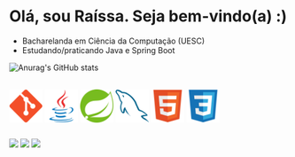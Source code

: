 # Olá, sou Raíssa. Seja bem-vindo(a) :)

- Bacharelanda em Ciência da Computação (UESC)
- Estudando/praticando Java e Spring Boot

![Anurag's GitHub stats](https://github-readme-stats.vercel.app/api?username=raissamaral&count_private=true&show_icons=true&theme=dracula)

<div style="display: inline_block"><br>
  <img align="center" alt="Raissa-Git" height="60" width="60" src="https://raw.githubusercontent.com/devicons/devicon/master/icons/git/git-original.svg">
  <img align="center" alt="Raissa-Java" height="60" width="60" src="https://raw.githubusercontent.com/devicons/devicon/master/icons/java/java-original.svg">
  <img align="center" alt="Raissa-Spring" height="60" width="60" src="https://raw.githubusercontent.com/devicons/devicon/master/icons/spring/spring-original.svg"> 
  <img align="center" alt="Raissa-MySQL" height="60" width="60" src="https://raw.githubusercontent.com/devicons/devicon/master/icons/mysql/mysql-original.svg"> 
  <img align="center" alt="Raissa-HTML" height="60" width="60" src="https://raw.githubusercontent.com/devicons/devicon/master/icons/html5/html5-original.svg">
  <img align="center" alt="Raissa-CSS" height="60" width="60" src="https://raw.githubusercontent.com/devicons/devicon/master/icons/css3/css3-original.svg">
</div>
  
  ##
 
<div> 
  <a href="https://www.linkedin.com/in/raissamaral1" target="_blank"><img src="https://img.shields.io/badge/-LinkedIn-%230077B5?style=for-the-badge&logo=linkedin&logoColor=white" target="_blank"></a> 
  <a href = "mailto:raissamaral2003@gmail.com"><img src="https://img.shields.io/badge/-Gmail-%23333?style=for-the-badge&logo=gmail&logoColor=white" target="_blank"></a>
  <a href="https://instagram.com/raissamaral1" target="_blank"><img src="https://img.shields.io/badge/-Instagram-%23E4405F?style=for-the-badge&logo=instagram&logoColor=white" target="_blank"></a>
</div>

